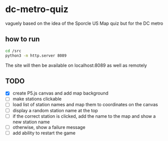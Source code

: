 # dc-metro-quiz
vaguely based on the idea of the Sporcle US Map quiz but for the DC metro

## how to run
```sh
cd /src
python3 -m http.server 8089
```
The site will then be available on localhost:8089 as well as remotely

## TODO
- [x] create P5.js canvas and add map background
- [ ] make stations clickable
- [ ] load list of station names and map them to coordinates on the canvas
- [ ] display a random station name at the top
- [ ] if the correct station is clicked, add the name to the map and show a new station name
- [ ] otherwise, show a failure message
- [ ] add ability to restart the game
